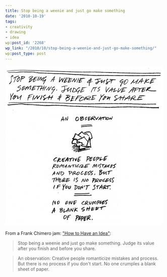 ```yaml
---
title: Stop being a weenie and just go make something
date: '2010-10-19'
tags:
- creativity
- drawing
- idea
wp:post_id: '2268'
wp_link: "/2010/10/stop-being-a-weenie-and-just-go-make-something/"
wp:post_type: post
---
```


![](2010-10-19-Stop-being-a-weenie-and-just-go-make-something/weenie-500x502.png "weenie")

From a Frank Chimero jam: ["How to Have an Idea"](http://www.frankchimero.com/idea/):

> Stop being a weenie and just go make something. Judge its value after you finish and before you share.

>

> An observation: Creative people romanticize mistakes and process. But there is no process if you don't start. No one crumples a blank sheet of paper.
